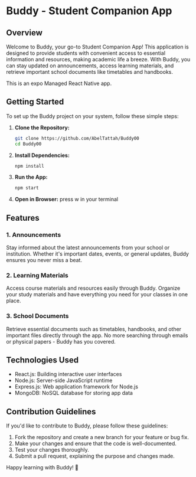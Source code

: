# Buddy - Student Companion App

## Overview

Welcome to Buddy, your go-to Student Companion App! This application is designed to provide students with convenient access to essential information and resources, making academic life a breeze. With Buddy, you can stay updated on announcements, access learning materials, and retrieve important school documents like timetables and handbooks.

This is an expo Managed React Native app.

## Getting Started

To set up the Buddy project on your system, follow these simple steps:

1. **Clone the Repository:**
    ```bash
    git clone https://github.com/AbelTattah/Buddy00
    cd Buddy00
    ```

2. **Install Dependencies:**
    ```bash
    npm install
    ```

3. **Run the App:**
    ```bash
    npm start
    ```

4. **Open in Browser:**
    press w in your terminal

## Features

### 1. Announcements

Stay informed about the latest announcements from your school or institution. Whether it's important dates, events, or general updates, Buddy ensures you never miss a beat.

### 2. Learning Materials

Access course materials and resources easily through Buddy. Organize your study materials and have everything you need for your classes in one place.

### 3. School Documents

Retrieve essential documents such as timetables, handbooks, and other important files directly through the app. No more searching through emails or physical papers - Buddy has you covered.

## Technologies Used

- React.js: Building interactive user interfaces
- Node.js: Server-side JavaScript runtime
- Express.js: Web application framework for Node.js
- MongoDB: NoSQL database for storing app data

## Contribution Guidelines

If you'd like to contribute to Buddy, please follow these guidelines:

1. Fork the repository and create a new branch for your feature or bug fix.
2. Make your changes and ensure that the code is well-documented.
3. Test your changes thoroughly.
4. Submit a pull request, explaining the purpose and changes made.


Happy learning with Buddy! 🚀